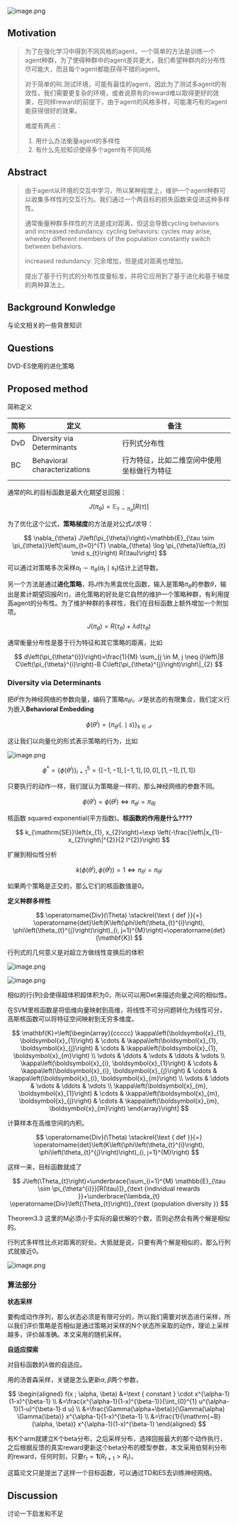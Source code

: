 ![image.png](assets/image-20210622154401-4bhsaf3.png)

## Motivation

> 为了在强化学习中得到不同风格的agent，一个简单的方法是训练一个agent种群，为了使得种群中的agent差异更大，我们希望种群内的分布性尽可能大，而且每个agent都能获得不错的agent。
>
> 对于简单的RL测试环境，可能有最佳的agent，因此为了测试多agent的有效性，我们需要更复杂的环境，或者说原有的reward难以取得更好的效果，在同样reward的前提下，由于agent的风格多样，可能凑巧有的agent能获得很好的效果。
>
> 难度有两点：
>
> 1. 用什么办法衡量agent的多样性
> 2. 有什么先验知识使得多个agent有不同风格
>

## Abstract

> 由于agent从环境的交互中学习，所以某种程度上，维护一个agent种群可以收集多样性的交互行为。我们通过一个两目标的损失函数来促进这种多样性。
>
> 通常衡量种群多样性的方法是成对距离，但这会导致cycling behaviors and increased redundancy.
> cycling behaviors: cycles may arise, whereby different members of the population constantly switch between behaviors.
>
> increased redundancy: 冗余增加，但是成对距离也增加。
>
> 提出了基于行列式的分布性度量标准，并将它应用到了基于进化和基于梯度的两种算法上。
>

## Background Konwledge

与论文相关的一些背景知识

## Questions

DVD-ES使用的进化策略

## Proposed method

简称定义

| 简称 | 定义                         | 备注                                       |
| ---- | ---------------------------- | ------------------------------------------ |
| DvD  | Diversity via Determinants   | 行列式分布性                               |
| BC   | Behavioral characterizations | 行为特征，比如二维空间中使用坐标做行为特征 |
|      |                              |                                            |

通常的RL的目标函数是最大化期望总回报：

$$
J\left(\pi_{\theta}\right)=\mathbb{E}_{\tau \sim \pi_{\theta}}[R(\tau)]
$$

为了优化这个公式，**策略梯度**的方法是对公式$J$求导：

$$
\nabla_{\theta} J\left(\pi_{\theta}\right)=\mathbb{E}_{\tau \sim \pi_{\theta}}\left[\sum_{t=0}^{T} \nabla_{\theta} \log \pi_{\theta}\left(a_{t} \mid s_{t}\right) R(\tau)\right]
$$

可以通过对策略多次采样$a_{t} \sim \pi_{\theta}\left(a_{t} \mid s_{t}\right)$估计上述导数。

另一个方法是通过**进化策略**，将$J$作为黑盒优化函数，输入是策略$\pi_\theta$的参数$\theta$，输出是累计期望回报$R(\tau)$，进化策略的好处是它自然的维护一个策略种群，有利用提高agent的分布性。为了维护种群的多样性，我们在目标函数上额外增加一个附加项。

$$
J\left(\pi_{\theta}\right)=R\left(\tau_{\theta}\right)+\lambda d\left(\tau_{\theta}\right)
$$

通常衡量分布性是基于行为特征和其它策略的距离，比如

$$
d\left(\pi_{\theta^{i}}\right)=\frac{1}{M} \sum_{j \in M, j \neq i}\left\|B C\left(\pi_{\theta}^{i}\right)-B C\left(\pi_{\theta}^{j}\right)\right\|_{2}
$$

### Diversity via Determinants

把$\theta^i$作为神经网络的参数向量，编码了策略$\pi_{\theta^i}$。$\mathcal{S}$是状态的有限集合，我们定义行为嵌入**Behavioral Embedding**

$$
\phi\left(\theta^{i}\right)=\left\{\pi_{\theta^{i}}(. \mid s)\right\}_{s \in \mathcal{S}}
$$

这让我们以向量化的形式表示策略的行为，比如

![image.png](assets/image-20210623100426-9dv7ocw.png)

$$
\phi^{*}=\left\{\phi\left(\theta^{i}\right)\right\}_{i=1}^{5}=\{[-1,-1],[-1,1],[0,0],[1,-1],[1,1]\}
$$

只要执行的动作一样，我们就认为策略是一样的，那么神经网络的参数不同。

$$
\phi\left(\theta^{i}\right)=\phi\left(\theta^{j}\right) \Longleftrightarrow \pi_{\theta^{i}}=\pi_{\theta j}
$$

核函数 squared exponential(平方指数)。**核函数的作用是什么????**

$$
k_{\mathrm{SE}}\left(x_{1}, x_{2}\right)=\exp \left(-\frac{\left\|x_{1}-x_{2}\right\|^{2}}{2 l^{2}}\right)
$$

扩展到相似性分析

$$
k\left(\phi\left(\theta^{i}\right), \phi\left(\theta^{j}\right)\right)=1 \Longleftrightarrow \pi_{\theta^{i}}=\pi_{\theta^{j}}
$$

如果两个策略是正交的，那么它们的核函数值是0。

**定义种群多样性**

$$
\operatorname{Div}(\Theta) \stackrel{\text { def }}{=} \operatorname{det}\left(K\left(\phi\left(\theta_{t}^{i}\right), \phi\left(\theta_{t}^{j}\right)\right)_{i, j=1}^{M}\right)=\operatorname{det}(\mathbf{K})
$$

行列式的几何意义是对超立方做线性变换后的体积

![image.png](assets/image-20210623173248-09ep1fi.png)

![image.png](assets/image-20210623112850-bzuc4o3.png)

相似的行(列)会使得超体积超体积为0，所以可以用Det来描述向量之间的相似性。

在SVM里核函数是将低维向量映射到高维，将线性不可分问题转化为线性可分，高斯核函数可以将特征空间映射到无穷多维度。

$$
\mathbf{K}=\left[\begin{array}{ccccc}
\kappa\left(\boldsymbol{x}_{1}, \boldsymbol{x}_{1}\right) & \cdots & \kappa\left(\boldsymbol{x}_{1}, \boldsymbol{x}_{j}\right) & \cdots & \kappa\left(\boldsymbol{x}_{1}, \boldsymbol{x}_{m}\right) \\
\vdots & \ddots & \vdots & \ddots & \vdots \\
\kappa\left(\boldsymbol{x}_{i}, \boldsymbol{x}_{1}\right) & \cdots & \kappa\left(\boldsymbol{x}_{i}, \boldsymbol{x}_{j}\right) & \cdots & \kappa\left(\boldsymbol{x}_{i}, \boldsymbol{x}_{m}\right) \\
\vdots & \ddots & \vdots & \ddots & \vdots \\
\kappa\left(\boldsymbol{x}_{m}, \boldsymbol{x}_{1}\right) & \cdots & \kappa\left(\boldsymbol{x}_{m}, \boldsymbol{x}_{j}\right) & \cdots & \kappa\left(\boldsymbol{x}_{m}, \boldsymbol{x}_{m}\right)
\end{array}\right]
$$

计算样本在高维空间的内积。

$$
\operatorname{Div}(\Theta) \stackrel{\text { def }}{=} \operatorname{det}\left(K\left(\phi\left(\theta_{t}^{i}\right), \phi\left(\theta_{t}^{j}\right)\right)_{i, j=1}^{M}\right)
$$

这样一来，目标函数就成了

$$
J\left(\Theta_{t}\right)=\underbrace{\sum_{i=1}^{M} \mathbb{E}_{\tau \sim \pi_{\theta^{i}}}[R(\tau)]}_{\text {individual rewards }}+\underbrace{\lambda_{t} \operatorname{Div}\left(\Theta_{t}\right)}_{\text {population diversity }}
$$

Theorem3.3 这里的M必须小于实际的最优解的个数，否则必然会有两个解是相似的。

行列式多样性比点对距离的好处。大抵就是说，只要有两个解是相似的，那么行列式就接近0。

![image.png](assets/image-20210623150354-qpif3h3.png)

### 算法部分

**状态采样**

要构成动作序列，那么状态必须是有限可分的，所以我们需要对状态进行采样，所以我们评价策略是否相似是通过策略对采样的N个状态所采取的动作，理论上采样越多，评价越准确。本文采用的随机采样。

**自适应探索**

对目标函数的$\lambda$做的自适应。

用的汤普森采样，关键是怎么更新$\alpha, \beta$两个参数，

$$
\begin{aligned}
f(x ; \alpha, \beta) &=\text { constant } \cdot x^{\alpha-1}(1-x)^{\beta-1} \\
&=\frac{x^{\alpha-1}(1-x)^{\beta-1}}{\int_{0}^{1} u^{\alpha-1}(1-u)^{\beta-1} d u} \\
&=\frac{\Gamma(\alpha+\beta)}{\Gamma(\alpha) \Gamma(\beta)} x^{\alpha-1}(1-x)^{\beta-1} \\
&=\frac{1}{\mathrm{~B}(\alpha, \beta)} x^{\alpha-1}(1-x)^{\beta-1}
\end{aligned}
$$

有K个arm就建立K个beta分布，之后采样分布，选择回报最大的那个动作执行，之后根据反馈的真实reward更新这个beta分布的模型参数，本文采用伯努利分布的reward，任何时刻，只要$r_{t}=\mathbf{1}\left(R_{t+1}>R_{t}\right)$，

这篇论文只是提出了这样一个目标函数，可以通过TD和ES去训练神经网络。

## Discussion

讨论一下启发和不足
